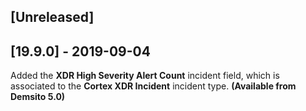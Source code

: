 ## [Unreleased]


## [19.9.0] - 2019-09-04
Added the **XDR High Severity Alert Count** incident field, which is associated to the **Cortex XDR Incident** incident type. **(Available from Demsito 5.0)**
